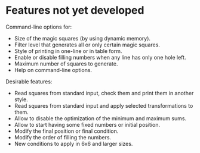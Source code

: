 Features not yet developed
==========================

Command-line options for:

- Size of the magic squares (by using dynamic memory).
- Filter level that generates all or only certain magic squares.
- Style of printing in one-line or in table form.
- Enable or disable filling numbers when any line has only one hole left.
- Maximum number of squares to generate.
- Help on command-line options.

Desirable features:

- Read squares from standard input, check them and print them in another style.
- Read squares from standard input and apply selected transformations to them.
- Allow to disable the optimization of the minimum and maximum sums.
- Allow to start having some fixed numbers or initial position.
- Modify the final position or final condition.
- Modify the order of filling the numbers.
- New conditions to apply in 6x6 and larger sizes.


